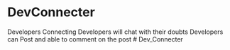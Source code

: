 # DevConnecter
Developers Connecting
Developers will chat with their doubts
Developers can Post and able to comment on the post
#   D e v _ C o n n e c t e r  
 